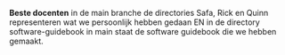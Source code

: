 **Beste docenten** in de main branche de directories Safa, Rick en Quinn representeren wat we persoonlijk hebben gedaan 
EN in de directory software-guidebook in main staat de software guidebook die we hebben gemaakt.